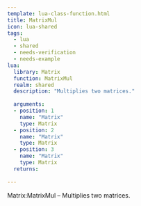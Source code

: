```yaml
---
template: lua-class-function.html
title: MatrixMul
icon: lua-shared
tags:
  - lua
  - shared
  - needs-verification
  - needs-example
lua:
  library: Matrix
  function: MatrixMul
  realm: shared
  description: "Multiplies two matrices."
  
  arguments:
  - position: 1
    name: "Matrix"
    type: Matrix
  - position: 2
    name: "Matrix"
    type: Matrix
  - position: 3
    name: "Matrix"
    type: Matrix
  returns:
    
---
```


<div class="lua__search__keywords">
Matrix:MatrixMul &#x2013; Multiplies two matrices.
</div>

